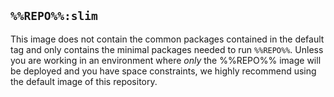 ## `%%REPO%%:slim`

This image does not contain the common packages contained in the default tag and only contains the minimal packages needed to run `%%REPO%%`. Unless you are working in an environment where *only* the %%REPO%% image will be deployed and you have space constraints, we highly recommend using the default image of this repository.
